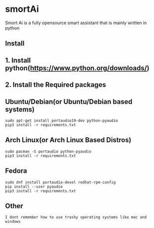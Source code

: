 # smortAi
Smort Ai is a fully opensource smart assistant that is mainly written in python

## Install

## 1. Install python(https://www.python.org/downloads/)

## 2. Install the Required packages

## Ubuntu/Debian(or Ubuntu/Debian based systems)

```
sudo apt-get install portaudio19-dev python-pyaudio
pip3 install -r requirements.txt
```

## Arch Linux(or Arch Linux Based Distros)

```
sudo pacman -S portaudio python-pyaudio
pip3 install -r requirements.txt
```

## Fedora 

```
sudo dnf install portaudio-devel redhat-rpm-config
pip install --user pyaudio
pip3 install -r requirements.txt
```

## Other 
```
I dont remember how to use trashy operating systems like mac and windows
```
